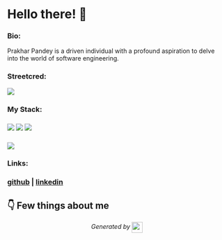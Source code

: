 
# Hello there! 👋


### Bio:

Prakhar Pandey is a driven individual with a profound aspiration to delve into the world of software engineering.
            

### Streetcred:

<a href="https://www.tublian.com/profile/Prakhar-Pandey28?ss=true"><img src="https://rd3ps1doua.execute-api.us-east-1.amazonaws.com/dev/ft/profile/streetcred/badge/Prakhar-Pandey28?type=without_score"></a>

### My Stack:

### <img src="https://rd3ps1doua.execute-api.us-east-1.amazonaws.com/dev/ft/profile/streetcred/github/tag/Data%20Science"/> <img src="https://rd3ps1doua.execute-api.us-east-1.amazonaws.com/dev/ft/profile/streetcred/github/tag/Data%20Engineering"/> <img src="https://rd3ps1doua.execute-api.us-east-1.amazonaws.com/dev/ft/profile/streetcred/github/tag/Python"/>

### <img src="https://rd3ps1doua.execute-api.us-east-1.amazonaws.com/dev/ft/profile/streetcred/github/tag/JavaScript"/>

### 

### Links:

### <a href="https://www.github.com/Prakhar-Pandey28">github</a> | <a href="">linkedin</a>

## 👇 Few things about me


<div>

            
</div>




<p align="center">
<i>Generated by <a href="https://www.tublian.com/"><img src="https://tublian-newsletter-assets.s3.amazonaws.com/just-logo.png" width="25" style="vertical-align: middle"/></i>
</p>
